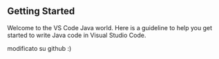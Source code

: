 ## Getting Started

Welcome to the VS Code Java world. Here is a guideline to help you get started to write Java code in Visual Studio Code.

modificato su github :)
